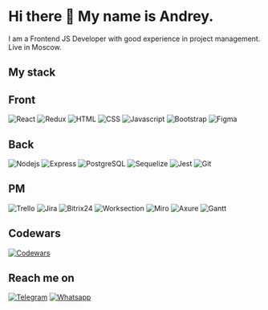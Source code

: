 # Hi there 👋 My name is Andrey.
I am a Frontend JS Developer with good experience in project management. Live in Moscow.

## My stack

## Front

![React](https://img.shields.io/badge/React-3F72AF??style=for-the-badge&logo=react)
![Redux](https://img.shields.io/badge/Redux-764abc??style=for-the-badge&logo=redux)
![HTML](https://img.shields.io/badge/HTML-2D4059??style=for-the-badge&logo=html5)
![CSS](https://img.shields.io/badge/CSS-A2D5F2??style=for-the-badge&logo=css3)
![Javascript](https://img.shields.io/badge/Javascript-fcdc00??style=for-the-badge&logo=javascript&logoColor=FFFFFF)
![Bootstrap](https://img.shields.io/badge/Bootstrap-7532f9??style=for-the-badge&logo=bootstrap&logoColor=FFFFFF)
![Figma](https://img.shields.io/badge/Figma-00204A??style=for-the-badge&logo=figma&logoColor=00BBF0)

## Back

![Nodejs](https://img.shields.io/badge/Nodejs-333333??style=for-the-badge&logo=node.js)
![Express](https://img.shields.io/badge/Express-283149??style=for-the-badge&logo=express)
![PostgreSQL](https://img.shields.io/badge/PostgreSQL-E8F1F5??style=for-the-badge&logo=postgresql)
![Sequelize](https://img.shields.io/badge/Sequelize-333333??style=for-the-badge&logo=sequelize)
![Jest](https://img.shields.io/badge/Jest-FEFFE4??style=for-the-badge&logo=jest&logoColor=15c213)
![Git](https://img.shields.io/badge/Git-FFFFFF??style=for-the-badge&logo=git)

## PM

![Trello](https://img.shields.io/badge/Trello-026aa7??style=for-the-badge&logo=Trello&logoColor=D6E4F0)
![Jira](https://img.shields.io/badge/Jira-D9FAFF??style=for-the-badge&logo=Jirasoftware&logoColor=2684ff)
![Bitrix24](https://img.shields.io/badge/Bitrix24-0bbbef??style=for-the-badge&logo=b24&logoColor=005893)
![Worksection](https://img.shields.io/badge/Worksection-77bb00??style=for-the-badge&logo=worksection&logoColor=005893)
![Miro](https://img.shields.io/badge/Miro-fec600??style=for-the-badge&logo=Miro&logoColor=050038)
![Axure](https://img.shields.io/badge/Axure-2a6ff6??style=for-the-badge&logo=Axure&logoColor=050038)
![Gantt](https://img.shields.io/badge/Gantt-008a7a??style=for-the-badge&logo=Gantt&logoColor=050038)


## Codewars

[![Codewars](https://img.shields.io/badge/Codewars-393232??style=for-the-badge&logo=codewars&logoColor=FF6464)](https://www.codewars.com/users/elefant86/)

## Reach me on

[![Telegram](https://img.shields.io/badge/Telegram-AEDEFC??style=for-the-badge&logo=telegram)](https://t.me/andrey_runov)
[![Whatsapp](https://img.shields.io/badge/Whatsapp-086972??style=for-the-badge&logo=whatsapp)](https://wa.me/79099154415)
